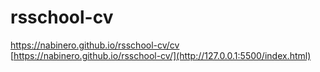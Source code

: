 # rsschool-cv
https://nabinero.github.io/rsschool-cv/cv
[https://nabinero.github.io/rsschool-cv/](http://127.0.0.1:5500/index.html)
